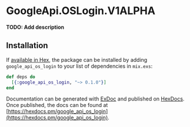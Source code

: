# GoogleApi.OSLogin.V1ALPHA

**TODO: Add description**

## Installation

If [available in Hex](https://hex.pm/docs/publish), the package can be installed
by adding `google_api_os_login` to your list of dependencies in `mix.exs`:

```elixir
def deps do
  [{:google_api_os_login, "~> 0.1.0"}]
end
```

Documentation can be generated with [ExDoc](https://github.com/elixir-lang/ex_doc)
and published on [HexDocs](https://hexdocs.pm). Once published, the docs can
be found at [https://hexdocs.pm/google_api_os_login](https://hexdocs.pm/google_api_os_login).
